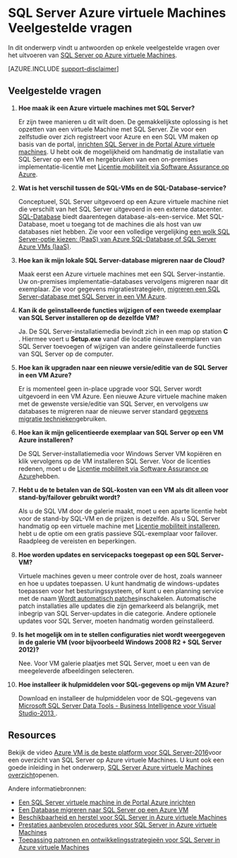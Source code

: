 <properties
    pageTitle="SQL Server Azure virtuele Machines Veelgestelde vragen over | Microsoft Azure"
    description="In dit artikel vindt u antwoorden op veelgestelde vragen over het uitvoeren van SQL Server op Azure VMs."
    services="virtual-machines-windows"
    documentationCenter=""
    authors="v-shysun"
    manager="felixwu"
    editor=""
    tags="azure-service-management"/>

<tags
    ms.service="virtual-machines-windows"
    ms.devlang="na"
    ms.topic="article"
    ms.tgt_pltfrm="vm-windows-sql-server"
    ms.workload="infrastructure-services"
    ms.date="09/13/2016"
    ms.author="v-shysun"/>

# <a name="sql-server-on-azure-virtual-machines-faq"></a>SQL Server Azure virtuele Machines Veelgestelde vragen

In dit onderwerp vindt u antwoorden op enkele veelgestelde vragen over het uitvoeren van [SQL Server op Azure virtuele Machines](https://azure.microsoft.com/services/virtual-machines/sql-server/).

[AZURE.INCLUDE [support-disclaimer](../../includes/support-disclaimer.md)]

## <a name="frequently-asked-questions"></a>Veelgestelde vragen

1. **Hoe maak ik een Azure virtuele machines met SQL Server?**

    Er zijn twee manieren u dit wilt doen. De gemakkelijkste oplossing is het opzetten van een virtuele Machine met SQL Server. Zie voor een zelfstudie over zich registreert voor Azure en een SQL VM maken op basis van de portal, [inrichten SQL Server in de Portal Azure virtuele machines](virtual-machines-windows-portal-sql-server-provision.md). U hebt ook de mogelijkheid om handmatig de installatie van SQL Server op een VM en hergebruiken van een on-premises implementatie-licentie met [Licentie mobiliteit via Software Assurance op Azure](https://azure.microsoft.com/pricing/license-mobility/).

1. **Wat is het verschil tussen de SQL-VMs en de SQL-Database-service?**

    Conceptueel, SQL Server uitgevoerd op een Azure virtuele machine niet die verschilt van het SQL Server uitgevoerd in een externe datacenter. [SQL-Database](../sql-database/sql-database-technical-overview.md) biedt daarentegen database-als-een-service. Met SQL-Database, moet u toegang tot de machines die als host van uw databases niet hebben. Zie voor een volledige vergelijking [een wolk SQL Server-optie kiezen: (PaaS) van Azure SQL-Database of SQL Server Azure VMs (IaaS)](../sql-database/sql-database-paas-vs-sql-server-iaas.md).

1. **Hoe kan ik mijn lokale SQL Server-database migreren naar de Cloud?**

    Maak eerst een Azure virtuele machines met een SQL Server-instantie. Uw on-premises implementatie-databases vervolgens migreren naar dit exemplaar. Zie voor gegevens migratiestrategieën, [migreren een SQL Server-database met SQL Server in een VM Azure](virtual-machines-windows-migrate-sql.md).

2. **Kan ik de geïnstalleerde functies wijzigen of een tweede exemplaar van SQL Server installeren op de dezelfde VM?**

    Ja. De SQL Server-installatiemedia bevindt zich in een map op station **C** . Hiermee voert u **Setup.exe** vanaf die locatie nieuwe exemplaren van SQL Server toevoegen of wijzigen van andere geïnstalleerde functies van SQL Server op de computer.

3. **Hoe kan ik upgraden naar een nieuwe versie/editie van de SQL Server in een VM Azure?**

    Er is momenteel geen in-place upgrade voor SQL Server wordt uitgevoerd in een VM Azure. Een nieuwe Azure virtuele machine maken met de gewenste versie/editie van SQL Server, en vervolgens uw databases te migreren naar de nieuwe server standard [gegevens migratie technieken](virtual-machines-windows-migrate-sql.md)gebruiken.

4. **Hoe kan ik mijn gelicentieerde exemplaar van SQL Server op een VM Azure installeren?**

    De SQL Server-installatiemedia voor Windows Server VM kopiëren en klik vervolgens op de VM installeren SQL Server. Voor de licenties redenen, moet u de [Licentie mobiliteit via Software Assurance op Azure](https://azure.microsoft.com/pricing/license-mobility/)hebben.

5. **Hebt u de te betalen van de SQL-kosten van een VM als dit alleen voor stand-by/failover gebruikt wordt?**

    Als u de SQL VM door de galerie maakt, moet u een aparte licentie hebt voor de stand-by SQL-VM en de prijzen is dezelfde. Als u SQL Server handmatig op een virtuele machine met [Licentie mobiliteit installeren](https://azure.microsoft.com/pricing/license-mobility/), hebt u de optie om een gratis passieve SQL-exemplaar voor failover. Raadpleeg de vereisten en beperkingen.

6. **Hoe worden updates en servicepacks toegepast op een SQL Server-VM?**

    Virtuele machines geven u meer controle over de host, zoals wanneer en hoe u updates toepassen. U kunt handmatig de windows-updates toepassen voor het besturingssysteem, of kunt u een planning service met de naam [Wordt automatisch patches](virtual-machines-windows-classic-sql-automated-patching.md)inschakelen. Automatische patch installaties alle updates die zijn gemarkeerd als belangrijk, met inbegrip van SQL Server-updates in die categorie. Andere optionele updates voor SQL Server, moeten handmatig worden geïnstalleerd.

7. **Is het mogelijk om in te stellen configuraties niet wordt weergegeven in de galerie VM (voor bijvoorbeeld Windows 2008 R2 + SQL Server 2012)?**

    Nee. Voor VM galerie plaatjes met SQL Server, moet u een van de meegeleverde afbeeldingen selecteren.

9. **Hoe installeer ik hulpmiddelen voor SQL-gegevens op mijn VM Azure?**

    Download en installeer de hulpmiddelen voor de SQL-gegevens van [Microsoft SQL Server Data Tools - Business Intelligence voor Visual Studio-2013 ](https://www.microsoft.com/en-us/download/details.aspx?id=42313).

## <a name="resources"></a>Resources

Bekijk de video [Azure VM is de beste platform voor SQL Server-2016](https://channel9.msdn.com/Events/DataDriven/SQLServer2016/Azure-VM-is-the-best-platform-for-SQL-Server-2016)voor een overzicht van SQL Server op Azure virtuele Machines. U kunt ook een goede inleiding in het onderwerp, [SQL Server Azure virtuele Machines overzicht](virtual-machines-windows-sql-server-iaas-overview.md)openen.

Andere informatiebronnen:

- [Een SQL Server virtuele machine in de Portal Azure inrichten](virtual-machines-windows-portal-sql-server-provision.md)
- [Een Database migreren naar SQL Server op een Azure VM](virtual-machines-windows-migrate-sql.md)
- [Beschikbaarheid en herstel voor SQL Server in Azure virtuele Machines](virtual-machines-windows-sql-high-availability-dr.md)
- [Prestaties aanbevolen procedures voor SQL Server in Azure virtuele Machines](virtual-machines-windows-sql-performance.md)
- [Toepassing patronen en ontwikkelingsstrategieën voor SQL Server in Azure virtuele Machines](virtual-machines-windows-sql-server-app-patterns-dev-strategies.md)
